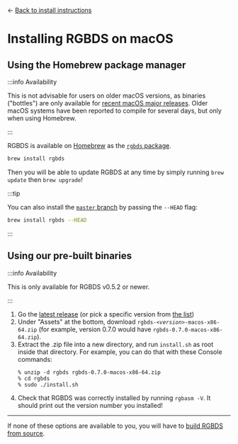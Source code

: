
<hgroup>

← [Back to install instructions](/install)

# Installing RGBDS on macOS

</hgroup>

## Using the Homebrew package manager

:::info Availability

This is not advisable for users on older macOS versions, as binaries ("bottles") are only available for [recent macOS major releases](https://formulae.brew.sh/formula/rgbds).
Older macOS systems have been reported to compile for several days, but only when using Homebrew.

:::

RGBDS is available on [Homebrew](https://brew.sh) as the [`rgbds` package](https://formulae.brew.sh/formula/rgbds).

```bash
brew install rgbds
```

Then you will be able to update RGBDS at any time by simply running `brew update` then `brew upgrade`!

:::tip

You can also install the [`master` branch](/docs/master) by passing the `--HEAD` flag:
```bash
brew install rgbds --HEAD
```

:::

## Using our pre-built binaries

:::info Availability

This is only available for RGBDS v0.5.2 or newer.

:::

1. Go the [latest release](https://github.com/gbdev/rgbds/releases/latest) (or pick a specific version from [the list](https://github.com/gbdev/rgbds/releases))
2. Under "Assets" at the bottom, download <code>rgbds-<var>&lt;version&gt;</var>-macos-x86-64.zip</code> (for example, version 0.7.0 would have `rgbds-0.7.0-macos-x86-64.zip`).
3. Extract the .zip file into a new directory, and run `install.sh` as root inside that directory.
   For example, you can do that with these Console commands:
   ```console
   % unzip -d rgbds rgbds-0.7.0-macos-x86-64.zip
   % cd rgbds
   % sudo ./install.sh
   ```
4. Check that RGBDS was correctly installed by running `rgbasm -V`.
   It should print out the version number you installed!

---

If none of these options are available to you, you will have to [build RGBDS from source](source).

